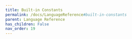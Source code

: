 ```yaml
---
title: Built-in Constants
permalink: /docs/LanguageReference#built-in-constants
parent: Language Reference
has_children: False
nav_order: 19
---
```

